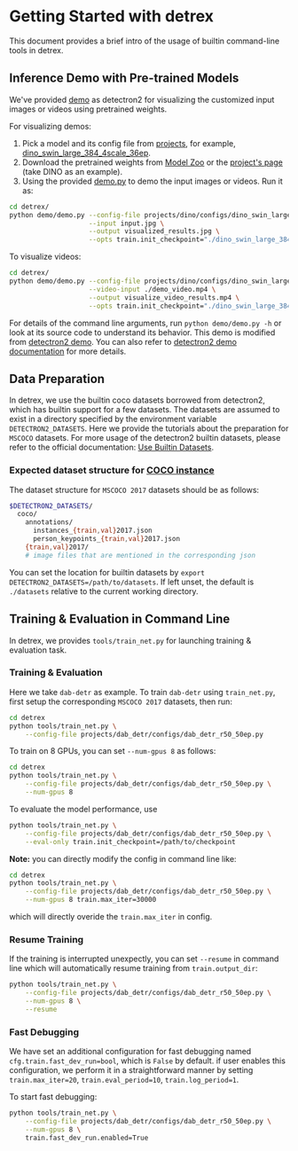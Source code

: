 # Getting Started with detrex
This document provides a brief intro of the usage of builtin command-line tools in detrex.

## Inference Demo with Pre-trained Models
We've provided [demo](https://github.com/IDEA-Research/detrex/tree/main/demo) as detectron2 for visualizing the customized input images or videos using pretrained weights.

For visualizing demos:
1. Pick a model and its config file from [projects](https://github.com/IDEA-Research/detrex/tree/main/projects), for example, [dino_swin_large_384_4scale_36ep](https://github.com/IDEA-Research/detrex/blob/main/projects/dino/configs/dino_swin_large_384_4scale_36ep.py).
2. Download the pretrained weights from [Model Zoo](https://detrex.readthedocs.io/en/latest/tutorials/Model_Zoo.html) or the [project's page](https://github.com/IDEA-Research/detrex/tree/main/projects/dino#pretrained-models) (take DINO as an example).
3. Using the provided [demo.py](https://github.com/IDEA-Research/detrex/blob/main/demo/demo.py) to demo the input images or videos. Run it as:

```bash
cd detrex/
python demo/demo.py --config-file projects/dino/configs/dino_swin_large_384_4scale_36ep.py \
                    --input input.jpg \
                    --output visualized_results.jpg \
                    --opts train.init_checkpoint="./dino_swin_large_384_4scale_36ep.pth"

```

To visualize videos:
```bash
cd detrex/
python demo/demo.py --config-file projects/dino/configs/dino_swin_large_384_4scale_36ep.py \
                    --video-input ./demo_video.mp4 \
                    --output visualize_video_results.mp4 \
                    --opts train.init_checkpoint="./dino_swin_large_384_4scale_36ep.pth"
```

For details of the command line arguments, run `python demo/demo.py -h` or look at its source code to understand its behavior. This demo is modified from [detectron2 demo](https://github.com/facebookresearch/detectron2/tree/main/demo). You can also refer to [detectron2 demo documentation](https://detectron2.readthedocs.io/en/latest/tutorials/getting_started.html#inference-demo-with-pre-trained-models) for more details.


## Data Preparation
In detrex, we use the builtin coco datasets borrowed from detectron2, which has builtin support for a few datasets. The datasets are assumed to exist in a directory specified by the environment variable `DETECTRON2_DATASETS`. Here we provide the tutorials about the preparation for `MSCOCO` datasets. For more usage of the detectron2 builtin datasets, please refer to the official documentation: [Use Builtin Datasets](https://detectron2.readthedocs.io/en/latest/tutorials/builtin_datasets.html).

### Expected dataset structure for [COCO instance](https://cocodataset.org/#download)

The dataset structure for `MSCOCO 2017` datasets should be as follows:
```bash
$DETECTRON2_DATASETS/
  coco/
    annotations/
      instances_{train,val}2017.json
      person_keypoints_{train,val}2017.json
    {train,val}2017/
    # image files that are mentioned in the corresponding json
```

You can set the location for builtin datasets by `export DETECTRON2_DATASETS=/path/to/datasets`. If left unset, the default is `./datasets` relative to the current working directory.


## Training & Evaluation in Command Line

In detrex, we provides `tools/train_net.py` for launching training & evaluation task.

### Training & Evaluation
Here we take `dab-detr` as example. To train `dab-detr` using `train_net.py`, first setup the corresponding `MSCOCO 2017` datasets, then run:

```bash
cd detrex
python tools/train_net.py \
    --config-file projects/dab_detr/configs/dab_detr_r50_50ep.py
```

To train on 8 GPUs, you can set `--num-gpus 8` as follows:
```bash
cd detrex
python tools/train_net.py \
    --config-file projects/dab_detr/configs/dab_detr_r50_50ep.py \
    --num-gpus 8
```

To evaluate the model performance, use
```bash
python tools/train_net.py \
    --config-file projects/dab_detr/configs/dab_detr_r50_50ep.py \
    --eval-only train.init_checkpoint=/path/to/checkpoint
```

**Note:** you can directly modify the config in command line like:
```bash
cd detrex
python tools/train_net.py \
    --config-file projects/dab_detr/configs/dab_detr_r50_50ep.py \
    --num-gpus 8 train.max_iter=30000
```
which will directly overide the `train.max_iter` in config.


### Resume Training
If the training is interrupted unexpectly, you can set `--resume` in command line which will automatically resume training from `train.output_dir`:

```bash
python tools/train_net.py \
    --config-file projects/dab_detr/configs/dab_detr_r50_50ep.py \
    --num-gpus 8 \
    --resume
```

### Fast Debugging
We have set an additional configuration for fast debugging named `cfg.train.fast_dev_run=bool`, which is `False` by default. if user enables this configuration, we perform it in a straightforward manner by setting `train.max_iter=20`, `train.eval_period=10`, `train.log_period=1`.

To start fast debugging:
```bash
python tools/train_net.py \
    --config-file projects/dab_detr/configs/dab_detr_r50_50ep.py \
    --num-gpus 8 \
    train.fast_dev_run.enabled=True
```

